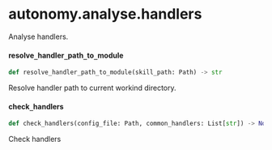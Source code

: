 <a id="autonomy.analyse.handlers"></a>

# autonomy.analyse.handlers

Analyse handlers.

<a id="autonomy.analyse.handlers.resolve_handler_path_to_module"></a>

#### resolve`_`handler`_`path`_`to`_`module

```python
def resolve_handler_path_to_module(skill_path: Path) -> str
```

Resolve handler path to current workind directory.

<a id="autonomy.analyse.handlers.check_handlers"></a>

#### check`_`handlers

```python
def check_handlers(config_file: Path, common_handlers: List[str]) -> None
```

Check handlers

